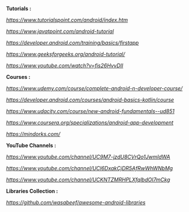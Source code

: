 **Tutorials :**

*https://www.tutorialspoint.com/android/index.htm*

*https://www.javatpoint.com/android-tutorial*

*https://developer.android.com/training/basics/firstapp*

*https://www.geeksforgeeks.org/android-tutorial/*

*https://www.youtube.com/watch?v=fis26HvvDII*

**Courses :**

*https://www.udemy.com/course/complete-android-n-developer-course/*

*https://developer.android.com/courses/android-basics-kotlin/course*

*https://www.udacity.com/course/new-android-fundamentals--ud851*

*https://www.coursera.org/specializations/android-app-development*

*https://mindorks.com/*

**YouTube Channels :**

*https://www.youtube.com/channel/UC9M7-jzdU8CVrQo1JwmIdWA*

*https://www.youtube.com/channel/UCl6DxakCjDR5AfRwWhWNbMg*

*https://www.youtube.com/channel/UCKNTZMRHPLXfqlbdOI7mCkg*

**Libraries Collection :**

*https://github.com/wasabeef/awesome-android-libraries*
